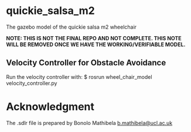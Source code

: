 # quickie_salsa_m2
The gazebo model of the quickie salsa m2 wheelchair

**NOTE: THIS IS NOT THE FINAL REPO AND NOT COMPLETE. THIS NOTE WILL BE REMOVED ONCE WE HAVE THE WORKING/VERIFIABLE MODEL.**

## Velocity Controller for Obstacle Avoidance
Run the velocity controller with:
$ rosrun wheel_chair_model velocity_controller.py

# Acknowledgment
The .sdlr file is prepared by Bonolo Mathibela <b.mathibela@ucl.ac.uk> 
